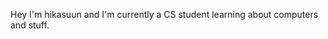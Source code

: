 Hey I'm hikasuun and I'm currently a CS student learning about computers and stuff.

<!---
hikasuun/hikasuun is a ✨ special ✨ repository because its `README.md` (this file) appears on your GitHub profile.
You can click the Preview link to take a look at your changes.
--->
